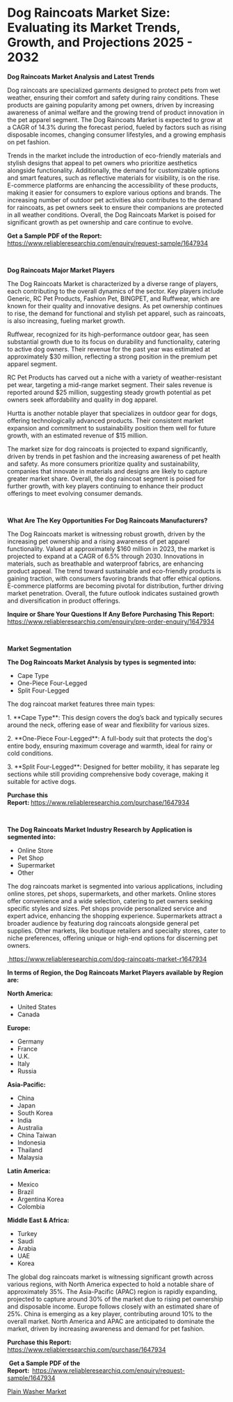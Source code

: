 <p><h1>Dog Raincoats Market Size: Evaluating its Market Trends, Growth, and Projections 2025 - 2032</h1></p><p><strong>Dog Raincoats Market Analysis and Latest Trends</strong></p>
<p><p>Dog raincoats are specialized garments designed to protect pets from wet weather, ensuring their comfort and safety during rainy conditions. These products are gaining popularity among pet owners, driven by increasing awareness of animal welfare and the growing trend of product innovation in the pet apparel segment. The Dog Raincoats Market is expected to grow at a CAGR of 14.3% during the forecast period, fueled by factors such as rising disposable incomes, changing consumer lifestyles, and a growing emphasis on pet fashion.</p><p>Trends in the market include the introduction of eco-friendly materials and stylish designs that appeal to pet owners who prioritize aesthetics alongside functionality. Additionally, the demand for customizable options and smart features, such as reflective materials for visibility, is on the rise. E-commerce platforms are enhancing the accessibility of these products, making it easier for consumers to explore various options and brands. The increasing number of outdoor pet activities also contributes to the demand for raincoats, as pet owners seek to ensure their companions are protected in all weather conditions. Overall, the Dog Raincoats Market is poised for significant growth as pet ownership and care continue to evolve.</p></p>
<p><strong>Get a Sample PDF of the Report:&nbsp;</strong> <a href="https://www.reliableresearchiq.com/enquiry/request-sample/1647934?utm_campaign=1837&utm_medium=2&utm_source=Github&utm_content=ia&utm_term=08022025&utm_id=dog-raincoats">https://www.reliableresearchiq.com/enquiry/request-sample/1647934</a></p>
<p>&nbsp;</p>
<p><strong>Dog Raincoats Major Market Players</strong></p>
<p><p>The Dog Raincoats Market is characterized by a diverse range of players, each contributing to the overall dynamics of the sector. Key players include Generic, RC Pet Products, Fashion Pet, BINGPET, and Ruffwear, which are known for their quality and innovative designs. As pet ownership continues to rise, the demand for functional and stylish pet apparel, such as raincoats, is also increasing, fueling market growth.</p><p>Ruffwear, recognized for its high-performance outdoor gear, has seen substantial growth due to its focus on durability and functionality, catering to active dog owners. Their revenue for the past year was estimated at approximately $30 million, reflecting a strong position in the premium pet apparel segment.</p><p>RC Pet Products has carved out a niche with a variety of weather-resistant pet wear, targeting a mid-range market segment. Their sales revenue is reported around $25 million, suggesting steady growth potential as pet owners seek affordability and quality in dog apparel.</p><p>Hurtta is another notable player that specializes in outdoor gear for dogs, offering technologically advanced products. Their consistent market expansion and commitment to sustainability position them well for future growth, with an estimated revenue of $15 million.</p><p>The market size for dog raincoats is projected to expand significantly, driven by trends in pet fashion and the increasing awareness of pet health and safety. As more consumers prioritize quality and sustainability, companies that innovate in materials and designs are likely to capture greater market share. Overall, the dog raincoat segment is poised for further growth, with key players continuing to enhance their product offerings to meet evolving consumer demands.</p></p>
<p>&nbsp;</p>
<p><strong>What Are The Key Opportunities For Dog Raincoats Manufacturers?</strong></p>
<p><p>The Dog Raincoats market is witnessing robust growth, driven by the increasing pet ownership and a rising awareness of pet apparel functionality. Valued at approximately $160 million in 2023, the market is projected to expand at a CAGR of 6.5% through 2030. Innovations in materials, such as breathable and waterproof fabrics, are enhancing product appeal. The trend toward sustainable and eco-friendly products is gaining traction, with consumers favoring brands that offer ethical options. E-commerce platforms are becoming pivotal for distribution, further driving market penetration. Overall, the future outlook indicates sustained growth and diversification in product offerings.</p></p>
<p><strong>Inquire or Share Your Questions If Any Before Purchasing This Report:</strong> <a href="https://www.reliableresearchiq.com/enquiry/pre-order-enquiry/1647934?utm_campaign=1837&utm_medium=2&utm_source=Github&utm_content=ia&utm_term=08022025&utm_id=dog-raincoats">https://www.reliableresearchiq.com/enquiry/pre-order-enquiry/1647934</a></p>
<p>&nbsp;</p>
<p><strong>Market Segmentation</strong></p>
<p><strong>The Dog Raincoats Market Analysis by types is segmented into:</strong></p>
<p><ul><li>Cape Type</li><li>One-Piece Four-Legged</li><li>Split Four-Legged</li></ul></p>
<p><p>The dog raincoat market features three main types: </p><p>1. **Cape Type**: This design covers the dog’s back and typically secures around the neck, offering ease of wear and flexibility for various sizes.</p><p>2. **One-Piece Four-Legged**: A full-body suit that protects the dog's entire body, ensuring maximum coverage and warmth, ideal for rainy or cold conditions.</p><p>3. **Split Four-Legged**: Designed for better mobility, it has separate leg sections while still providing comprehensive body coverage, making it suitable for active dogs.</p></p>
<p><strong>Purchase this Report:&nbsp;</strong><a href="https://www.reliableresearchiq.com/purchase/1647934?utm_campaign=1837&utm_medium=2&utm_source=Github&utm_content=ia&utm_term=08022025&utm_id=dog-raincoats">https://www.reliableresearchiq.com/purchase/1647934</a></p>
<p>&nbsp;</p>
<p><strong>The Dog Raincoats Market Industry Research by Application is segmented into:</strong></p>
<p><ul><li>Online Store</li><li>Pet Shop</li><li>Supermarket</li><li>Other</li></ul></p>
<p><p>The dog raincoats market is segmented into various applications, including online stores, pet shops, supermarkets, and other markets. Online stores offer convenience and a wide selection, catering to pet owners seeking specific styles and sizes. Pet shops provide personalized service and expert advice, enhancing the shopping experience. Supermarkets attract a broader audience by featuring dog raincoats alongside general pet supplies. Other markets, like boutique retailers and specialty stores, cater to niche preferences, offering unique or high-end options for discerning pet owners.</p></p>
<p><a href="https://www.reliableresearchiq.com/dog-raincoats-market-r1647934?utm_campaign=1837&utm_medium=2&utm_source=Github&utm_content=ia&utm_term=08022025&utm_id=dog-raincoats">&nbsp;https://www.reliableresearchiq.com/dog-raincoats-market-r1647934</a></p>
<p><strong>In terms of Region, the Dog Raincoats Market Players available by Region are:</strong></p>
<p>
    <p> <strong> North America: </strong>
        <ul>
            <li>United States</li>
            <li>Canada</li>
        </ul>
        </p> 
    <p> <strong> Europe: </strong>
        <ul>
            <li>Germany</li>
            <li>France</li>
            <li>U.K.</li>
            <li>Italy</li>
            <li>Russia</li>
        </ul>
        </p> 
    <p> <strong> Asia-Pacific: </strong>
        <ul>
            <li>China</li>
            <li>Japan</li>
            <li>South Korea</li>
            <li>India</li>
            <li>Australia</li>
            <li>China Taiwan</li>
            <li>Indonesia</li>
            <li>Thailand</li>
            <li>Malaysia</li>
        </ul>
        </p> 
    <p> <strong> Latin America: </strong>
        <ul>
            <li>Mexico</li>
            <li>Brazil</li>
            <li>Argentina Korea</li>
            <li>Colombia</li>
        </ul>
        </p> 
    <p> <strong> Middle East & Africa: </strong>
        <ul>
            <li>Turkey</li>
            <li>Saudi</li>
            <li>Arabia</li>
            <li>UAE</li>
            <li>Korea</li>
        </ul>
    </p>
    </p>
<p><p>The global dog raincoats market is witnessing significant growth across various regions, with North America expected to hold a notable share of approximately 35%. The Asia-Pacific (APAC) region is rapidly expanding, projected to capture around 30% of the market due to rising pet ownership and disposable income. Europe follows closely with an estimated share of 25%. China is emerging as a key player, contributing around 10% to the overall market. North America and APAC are anticipated to dominate the market, driven by increasing awareness and demand for pet fashion.</p></p>
<p><strong>Purchase this Report: </strong><a href="https://www.reliableresearchiq.com/purchase/1647934?utm_campaign=1837&utm_medium=2&utm_source=Github&utm_content=ia&utm_term=08022025&utm_id=dog-raincoats">https://www.reliableresearchiq.com/purchase/1647934</a></p>
<p>&nbsp;<strong>Get a Sample PDF of the Report:&nbsp;&nbsp;</strong><a href="https://www.reliableresearchiq.com/enquiry/request-sample/1647934?utm_campaign=1837&utm_medium=2&utm_source=Github&utm_content=ia&utm_term=08022025&utm_id=dog-raincoats">https://www.reliableresearchiq.com/enquiry/request-sample/1647934</a></p>
<p><strong></strong></p>
<p><p><a href="https://github.com/mondoydjem/Market-Research-Report-List-1/blob/main/plain-washer-market.md?utm_campaign=1837&utm_medium=2&utm_source=Github&utm_content=ia&utm_term=08022025&utm_id=dog-raincoats">Plain Washer Market</a></p></p>